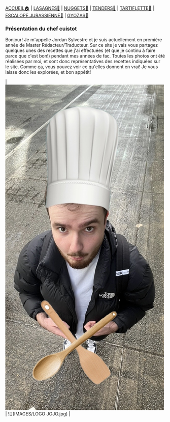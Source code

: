 [ACCUEIL🏠](index.md) | [LASAGNES🍝](lasagnes.md) | [NUGGETS🍗](nuggets.md) | [TENDERS🍗](tenders.md) | [TARTIFLETTE🧀](tartiflette.md) | [ESCALOPE JURASSIENNE🥩](escalope.md) | [GYOZAS🥟](gyozas.md)

### Présentation du chef cuistot
Bonjour! Je m'appelle Jordan Sylvestre et je suis actuellement en première année de Master Rédacteur/Traducteur. Sur ce site je vais vous partagez quelques unes des recettes que j'ai effectuées (et que je continu à faire parce que c'est bon!) pendant mes années de fac. Toutes les photos ont été réalisées par moi, et sont donc représentatives des recettes indiquées sur le site. Comme ça, vous pouvez voir ce qu'elles donnent en vrai! Je vous laisse donc les explorées, et bon appétit!

| ![](IMAGES/Cuisto.jpg) | ![](IMAGES/LOGO JOJO.jpg) |


